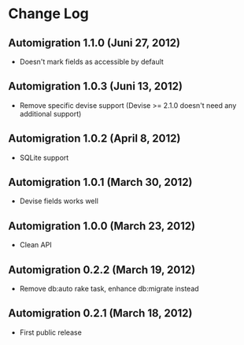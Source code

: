 # Change Log

## Automigration 1.1.0 (Juni 27, 2012)

* Doesn't mark fields as accessible by default

## Automigration 1.0.3 (Juni 13, 2012)

* Remove specific devise support (Devise >= 2.1.0 doesn't need any additional support)

## Automigration 1.0.2 (April 8, 2012)

* SQLite support

## Automigration 1.0.1 (March 30, 2012)

* Devise fields works well

## Automigration 1.0.0 (March 23, 2012)

* Clean API

## Automigration 0.2.2 (March 19, 2012)

* Remove db:auto rake task, enhance db:migrate instead

## Automigration 0.2.1 (March 18, 2012)

* First public release
